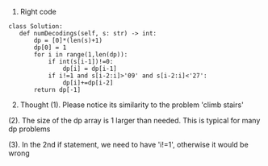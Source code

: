 1. Right code
 ```
class Solution:
    def numDecodings(self, s: str) -> int:
        dp = [0]*(len(s)+1)
        dp[0] = 1
        for i in range(1,len(dp)):
            if int(s[i-1])!=0:
                dp[i] = dp[i-1]
            if i!=1 and s[i-2:i]>'09' and s[i-2:i]<'27':
                dp[i]+=dp[i-2]
        return dp[-1]
 ```
        
        
2. Thought
(1). Please notice its similarity to the problem 'climb stairs'

(2). The size of the dp array is 1 larger than needed. This is typical for many dp problems

(3). In the 2nd if statement, we need to have 'i!=1', otherwise it would be wrong
